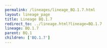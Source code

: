 ```yaml
---
permalink: /lineages/lineage_BQ.1.7.html
layout: lineage_page
title: Lineage BQ.1.7
redirect_to: ../lineage.html?lineage=BQ.1.7
lineage: BQ.1.7
parent: BQ.1
children: ['BQ.1.7']
---
```

